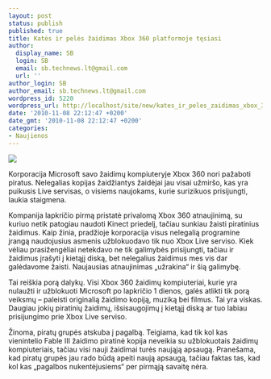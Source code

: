 ```yaml
---
layout: post
status: publish
published: true
title: Katės ir pelės žaidimas Xbox 360 platformoje tęsiasi
author:
  display_name: SB
  login: SB
  email: sb.technews.lt@gmail.com
  url: ''
author_login: SB
author_email: sb.technews.lt@gmail.com
wordpress_id: 5220
wordpress_url: http://localhost/site/new/kates_ir_peles_zaidimas_xbox_360_platformoje_tesiasi/
date: '2010-11-08 22:12:47 +0200'
date_gmt: '2010-11-08 22:12:47 +0200'
categories:
- Naujienos
---
```

<div class="imgright"><img src="http://t1.gstatic.com/images?q=tbn:KCPpOjcQaxScHM:http://news.cnet.com/i/ne/p/2005/Xbox360full_500x526.jpg"  /></div>
<p>Korporacija Microsoft savo žaidimų kompiuteryje Xbox 360 nori pažaboti piratus. Nelegalias kopijas žaidžiantys žaidėjai jau visai užmiršo, kas yra puikusis Live servisas, o visiems naujokams, kurie surizikuos prisijungti, laukia staigmena.</p>
<p>Kompanija lapkričio pirmą pristatė privalomą Xbox 360 atnaujinimą, su kuriuo netik patogiau naudoti Kinect priedelį, tačiau sunkiau žaisti piratinius žaidimus. Kaip žinia, pradžioje korporacija visus nelegalią programine įrangą naudojusius asmenis užblokuodavo tik nuo Xbox Live serviso. Kiek vėliau prasižengėliai netekdavo ne tik galimybės prisijungti, tačiau ir žaidimus įrašyti į kietąjį diską, bet nelegalius žaidimus mes vis dar galėdavome žaisti. Naujausias atnaujinimas „užrakina“ ir šią galimybę.</p>
<p>Tai reiškia porą dalykų. Visi Xbox 360 žaidimų kompiuteriai, kurie yra nulaužti ir užblokuoti Microsoft po lapkričio 1 dienos, galės atlikti tik porą veiksmų – paleisti originalią žaidimo kopiją, muziką bei filmus. Tai yra viskas. Daugiau jokių piratinių žaidimų, išsisaugojimų į kietąjį diską ar tuo labiau prisijungimo prie Xbox Live serviso.</p>
<p>Žinoma, piratų grupės atskuba į pagalbą. Teigiama, kad tik kol kas vienintelio Fable III žaidimo piratinė kopija neveikia su užblokuotais žaidimų kompiuteriais, tačiau visi nauji žaidimai turės naująją apsaugą. Pranešama, kad piratų grupės jau rado būdą apeiti naują apsaugą, tačiau faktas tas, kad kol kas „pagalbos nukentėjusiems“ per pirmąją savaitę nėra.<br /></p>
